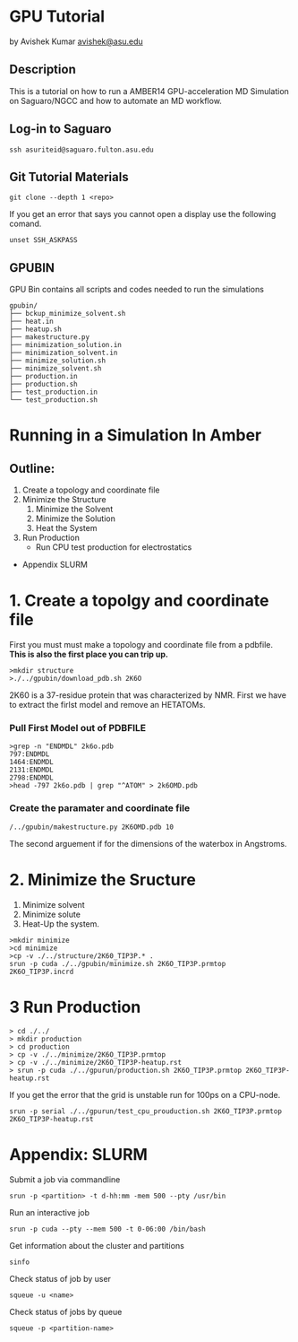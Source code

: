 # GPU Tutorial 
by Avishek Kumar avishek@asu.edu
## Description 
This is a tutorial on how to run a AMBER14 GPU-acceleration MD Simulation on Saguaro/NGCC and how to automate an MD workflow. 

## Log-in to Saguaro
```
ssh asuriteid@saguaro.fulton.asu.edu
```
## Git Tutorial Materials 
```
git clone --depth 1 <repo>
```
If you get an error that says you cannot open a display use the following comand. 
```
unset SSH_ASKPASS
```


## GPUBIN
GPU Bin contains all scripts and codes needed to run the simulations
```
gpubin/
├── bckup_minimize_solvent.sh
├── heat.in
├── heatup.sh
├── makestructure.py
├── minimization_solution.in
├── minimization_solvent.in
├── minimize_solution.sh
├── minimize_solvent.sh
├── production.in
├── production.sh
├── test_production.in
└── test_production.sh
```

# Running in a Simulation In Amber

## Outline: 
1. Create a topology and coordinate file 
2. Minimize the Structure 
    1. Minimize the Solvent
    2. Minimize the Solution
    3. Heat the System 
3. Run Production 
    - Run CPU test production for electrostatics 

- Appendix SLURM


# 1. Create a topolgy and coordinate file 
First you must must make a topology and coordinate file from a pdbfile. **This is also the first place you can trip up.**
```
>mkdir structure
>./../gpubin/download_pdb.sh 2K6O
```
2K60 is a 37-residue protein that was characterized by NMR. First we have to extract the firlst model and remove an HETATOMs. 
### Pull First Model out of PDBFILE
```
>grep -n "ENDMDL" 2k6o.pdb
797:ENDMDL
1464:ENDMDL
2131:ENDMDL
2798:ENDMDL
>head -797 2k6o.pdb | grep "^ATOM" > 2k6OMD.pdb
```
### Create the paramater and coordinate file
```
/../gpubin/makestructure.py 2K6OMD.pdb 10
```

The second arguement if for the dimensions of the waterbox in Angstroms. 
# 2. Minimize the Sructure 

1. Minimize solvent 
2. Minimize solute 
3. Heat-Up the system.

```
>mkdir minimize
>cd minimize 
>cp -v ./../structure/2K60_TIP3P.* . 
srun -p cuda ./../gpubin/minimize.sh 2K6O_TIP3P.prmtop 2K6O_TIP3P.incrd 
```

# 3 Run Production
```
> cd ./../
> mkdir production 
> cd production 
> cp -v ./../minimize/2K6O_TIP3P.prmtop
> cp -v ./../minimize/2K6O_TIP3P-heatup.rst
> srun -p cuda ./../gpurun/production.sh 2K6O_TIP3P.prmtop 2K6O_TIP3P-heatup.rst   
```
If you get the error that the grid is unstable run for 100ps on a CPU-node. 
```
srun -p serial ./../gpurun/test_cpu_prouduction.sh 2K6O_TIP3P.prmtop 2K6O_TIP3P-heatup.rst
```



# Appendix: SLURM
Submit a job via commandline 
```
srun -p <partition> -t d-hh:mm -mem 500 --pty /usr/bin
```
Run an interactive job
```
srun -p cuda --pty --mem 500 -t 0-06:00 /bin/bash
```
Get information about the cluster and partitions
```
sinfo 
```
Check status of job by user
```
squeue -u <name>
```
Check status of jobs by queue 
```
squeue -p <partition-name>
```